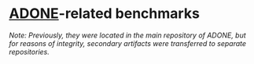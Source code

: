 # [ADONE](https://github.com/ciferox/adone)-related benchmarks

*Note: Previously, they were located in the main repository of ADONE, but for reasons of integrity, secondary artifacts were transferred to separate repositories.*
